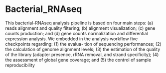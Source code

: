 # Bacterial_RNAseq
This bacterial-RNAseq analysis pipeline is based on four main steps: (a) reads alignment and quality filtering; (b) alignment visualization; (c) gene counts production; and (d) gene counts normalization and differential expression analysis. We embedded in the analysis workflow five checkpoints regarding: (1) the evalua- tion of sequencing performances; (2) the calculation of genome alignment levels; (3) the estimation of the quality of the library (adapter presence, rRNA removal, and strand specificity); (4) the assessment of global gene coverage; and (5) the control of sample reproducibility
